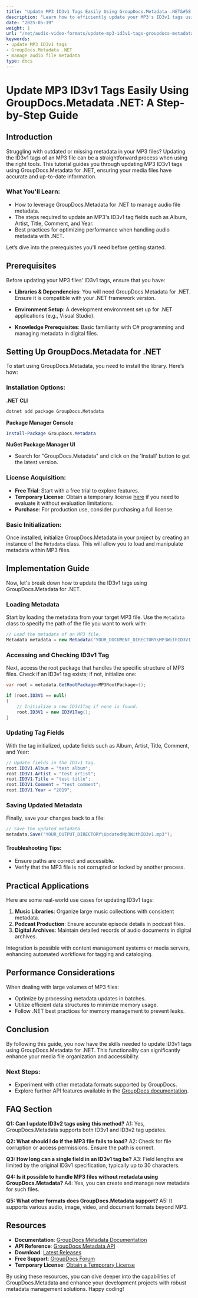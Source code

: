 ```yaml
---
title: "Update MP3 ID3v1 Tags Easily Using GroupDocs.Metadata .NET&#58; A Step-by-Step Guide"
description: "Learn how to efficiently update your MP3's ID3v1 tags using GroupDocs.Metadata for .NET. This guide covers installation, code implementation, and best practices."
date: "2025-05-19"
weight: 1
url: "/net/audio-video-formats/update-mp3-id3v1-tags-groupdocs-metadata-net/"
keywords:
- update MP3 ID3v1 tags
- GroupDocs.Metadata .NET
- manage audio file metadata
type: docs
---
```

# Update MP3 ID3v1 Tags Easily Using GroupDocs.Metadata .NET: A Step-by-Step Guide

## Introduction

Struggling with outdated or missing metadata in your MP3 files? Updating the ID3v1 tags of an MP3 file can be a straightforward process when using the right tools. This tutorial guides you through updating MP3 ID3v1 tags using GroupDocs.Metadata for .NET, ensuring your media files have accurate and up-to-date information.

### What You'll Learn:
- How to leverage GroupDocs.Metadata for .NET to manage audio file metadata.
- The steps required to update an MP3's ID3v1 tag fields such as Album, Artist, Title, Comment, and Year.
- Best practices for optimizing performance when handling audio metadata with .NET.

Let’s dive into the prerequisites you'll need before getting started.

## Prerequisites

Before updating your MP3 files' ID3v1 tags, ensure that you have:

- **Libraries & Dependencies**: You will need GroupDocs.Metadata for .NET. Ensure it is compatible with your .NET framework version.
  
- **Environment Setup**: A development environment set up for .NET applications (e.g., Visual Studio).
  
- **Knowledge Prerequisites**: Basic familiarity with C# programming and managing metadata in digital files.

## Setting Up GroupDocs.Metadata for .NET

To start using GroupDocs.Metadata, you need to install the library. Here’s how:

### Installation Options:
**.NET CLI**
```bash
dotnet add package GroupDocs.Metadata
```

**Package Manager Console**
```powershell
Install-Package GroupDocs.Metadata
```

**NuGet Package Manager UI**
- Search for "GroupDocs.Metadata" and click on the 'Install' button to get the latest version.

### License Acquisition:
- **Free Trial**: Start with a free trial to explore features.
- **Temporary License**: Obtain a temporary license [here](https://purchase.groupdocs.com/temporary-license/) if you need to evaluate it without evaluation limitations.
- **Purchase**: For production use, consider purchasing a full license.

### Basic Initialization:
Once installed, initialize GroupDocs.Metadata in your project by creating an instance of the `Metadata` class. This will allow you to load and manipulate metadata within MP3 files.

## Implementation Guide

Now, let's break down how to update the ID3v1 tags using GroupDocs.Metadata for .NET.

### Loading Metadata
Start by loading the metadata from your target MP3 file. Use the `Metadata` class to specify the path of the file you want to work with:

```csharp
// Load the metadata of an MP3 file.
Metadata metadata = new Metadata("YOUR_DOCUMENT_DIRECTORY\MP3WithID3V1.mp3");
```

### Accessing and Checking ID3v1 Tag

Next, access the root package that handles the specific structure of MP3 files. Check if an ID3v1 tag exists; if not, initialize one:

```csharp
var root = metadata.GetRootPackage<MP3RootPackage>();

if (root.ID3V1 == null)
{
    // Initialize a new ID3V1Tag if none is found.
    root.ID3V1 = new ID3V1Tag();
}
```

### Updating Tag Fields

With the tag initialized, update fields such as Album, Artist, Title, Comment, and Year:

```csharp
// Update fields in the ID3v1 tag.
root.ID3V1.Album = "test album";
root.ID3V1.Artist = "test artist";
root.ID3V1.Title = "test title";
root.ID3V1.Comment = "test comment";
root.ID3V1.Year = "2019";
```

### Saving Updated Metadata

Finally, save your changes back to a file:

```csharp
// Save the updated metadata.
metadata.Save("YOUR_OUTPUT_DIRECTORY\UpdatedMp3WithID3v1.mp3");
```

#### Troubleshooting Tips:
- Ensure paths are correct and accessible.
- Verify that the MP3 file is not corrupted or locked by another process.

## Practical Applications

Here are some real-world use cases for updating ID3v1 tags:

1. **Music Libraries**: Organize large music collections with consistent metadata.
2. **Podcast Production**: Ensure accurate episode details in podcast files.
3. **Digital Archives**: Maintain detailed records of audio documents in digital archives.

Integration is possible with content management systems or media servers, enhancing automated workflows for tagging and cataloging.

## Performance Considerations

When dealing with large volumes of MP3 files:

- Optimize by processing metadata updates in batches.
- Utilize efficient data structures to minimize memory usage.
- Follow .NET best practices for memory management to prevent leaks.

## Conclusion

By following this guide, you now have the skills needed to update ID3v1 tags using GroupDocs.Metadata for .NET. This functionality can significantly enhance your media file organization and accessibility.

### Next Steps:
- Experiment with other metadata formats supported by GroupDocs.
- Explore further API features available in the [GroupDocs documentation](https://docs.groupdocs.com/metadata/net/).

## FAQ Section

**Q1: Can I update ID3v2 tags using this method?**
A1: Yes, GroupDocs.Metadata supports both ID3v1 and ID3v2 tag updates.

**Q2: What should I do if the MP3 file fails to load?**
A2: Check for file corruption or access permissions. Ensure the path is correct.

**Q3: How long can a single field in an ID3v1 tag be?**
A3: Field lengths are limited by the original ID3v1 specification, typically up to 30 characters.

**Q4: Is it possible to handle MP3 files without metadata using GroupDocs.Metadata?**
A4: Yes, you can create and manage new metadata for such files.

**Q5: What other formats does GroupDocs.Metadata support?**
A5: It supports various audio, image, video, and document formats beyond MP3.

## Resources
- **Documentation**: [GroupDocs Metadata Documentation](https://docs.groupdocs.com/metadata/net/)
- **API Reference**: [GroupDocs Metadata API](https://reference.groupdocs.com/metadata/net/)
- **Download**: [Latest Releases](https://releases.groupdocs.com/metadata/net/)
- **Free Support**: [GroupDocs Forum](https://forum.groupdocs.com/c/metadata/)
- **Temporary License**: [Obtain a Temporary License](https://purchase.groupdocs.com/temporary-license/)

By using these resources, you can dive deeper into the capabilities of GroupDocs.Metadata and enhance your development projects with robust metadata management solutions. Happy coding!

